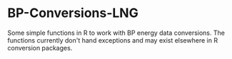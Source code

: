 # BP-Conversions-LNG
Some simple functions in R to work with BP energy data conversions. The functions currently don't hand exceptions and may exist elsewhere in 
R conversion packages. 
